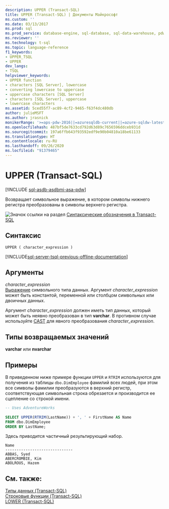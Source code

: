 ```yaml
---
description: UPPER (Transact-SQL)
title: UPPER (Transact-SQL) | Документы Майкрософт
ms.custom: ''
ms.date: 03/13/2017
ms.prod: sql
ms.prod_service: database-engine, sql-database, sql-data-warehouse, pdw
ms.reviewer: ''
ms.technology: t-sql
ms.topic: language-reference
f1_keywords:
- UPPER_TSQL
- UPPER
dev_langs:
- TSQL
helpviewer_keywords:
- UPPER function
- characters [SQL Server], lowercase
- converting lowercase to uppercase
- uppercase characters [SQL Server]
- characters [SQL Server], uppercase
- lowercase characters
ms.assetid: 5ced55f7-ac89-4cf2-9465-f63f4dc480db
author: julieMSFT
ms.author: jrasnick
monikerRange: '>=aps-pdw-2016||=azuresqldb-current||=azure-sqldw-latest||>=sql-server-2016||=sqlallproducts-allversions||>=sql-server-linux-2017||=azuresqldb-mi-current'
ms.openlocfilehash: 487bf5de7633cd792d63d89c7656596ddceb931d
ms.sourcegitcommit: 197a6ffb643f93592edf9e90b04810a18be61133
ms.translationtype: HT
ms.contentlocale: ru-RU
ms.lasthandoff: 09/26/2020
ms.locfileid: "91379465"
---
```

# <a name="upper-transact-sql"></a>UPPER (Transact-SQL)
[!INCLUDE [sql-asdb-asdbmi-asa-pdw](../../includes/applies-to-version/sql-asdb-asdbmi-asa-pdw.md)]

  Возвращает символьное выражение, в котором символы нижнего регистра преобразованы в символы верхнего регистра.  
  
 ![Значок ссылки на раздел](../../database-engine/configure-windows/media/topic-link.gif "Значок ссылки на раздел") [Синтаксические обозначения в Transact-SQL](../../t-sql/language-elements/transact-sql-syntax-conventions-transact-sql.md)  
  
## <a name="syntax"></a>Синтаксис  
  
```syntaxsql
UPPER ( character_expression )  
```  
  
[!INCLUDE[sql-server-tsql-previous-offline-documentation](../../includes/sql-server-tsql-previous-offline-documentation.md)]

## <a name="arguments"></a>Аргументы
 *character_expression*  
 [Выражение](../../t-sql/language-elements/expressions-transact-sql.md) символьного типа данных. Аргумент *character_expression* может быть константой, переменной или столбцом символьных или двоичных данных.  
  
 Аргумент *character_expression* должен иметь тип данных, который может быть неявно преобразован в тип **varchar**. В противном случае используйте [CAST](../../t-sql/functions/cast-and-convert-transact-sql.md) для явного преобразования *character_expression*.  
  
## <a name="return-types"></a>Типы возвращаемых значений  
 **varchar** или **nvarchar**  
  
## <a name="examples"></a>Примеры  
 В приведенном ниже примере функции `UPPER` и `RTRIM` используются для получения из таблицы `dbo.DimEmployee` фамилий всех людей, при этом все символы фамилии преобразуются в верхний регистр, соответствующая символьная строка обрезается и производится ее сцепление со строкой имени.  
  
```sql
-- Uses AdventureWorks  
  
SELECT UPPER(RTRIM(LastName)) + ', ' + FirstName AS Name  
FROM dbo.DimEmployee  
ORDER BY LastName;  
```  
  
 Здесь приводится частичный результирующий набор.  
  
 ```
Name
------------------------------
ABBAS, Syed
ABERCROMBIE, Kim
ABOLROUS, Hazem
 ```  
  
## <a name="see-also"></a>См. также:  
 [Типы данных (Transact-SQL)](../../t-sql/data-types/data-types-transact-sql.md)   
 [Строковые функции (Transact-SQL)](../../t-sql/functions/string-functions-transact-sql.md)  
 [LOWER (Transact-SQL)](../../t-sql/functions/lower-transact-sql.md)  
  
  


